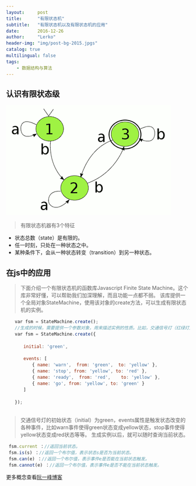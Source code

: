 ```yaml
---
layout:     post
title:      "有限状态机"
subtitle:   "有限状态机以及有限状态机的应用"
date:       2016-12-26
author:     "Lerko"
header-img: "img/post-bg-2015.jpgs"
catalog: true
multilingual: false
tags:
    - 数据结构与算法
---
```


## 认识有限状态级

![fsm](/img/finite-state-machine.png  "有限状态机")

> 有限状态机器有3个特征

* 状态总数（state）是有限的。
* 任一时刻，只处在一种状态之中。
* 某种条件下，会从一种状态转变（transition）到另一种状态。

## 在js中的应用

> 下面介绍一个有限状态机的函数库Javascript Finite State Machine。这个库非常好懂，可以帮助我们加深理解，而且功能一点都不弱。
该库提供一个全局对象StateMachine，使用该对象的create方法，可以生成有限状态机的实例。

```javascript
　　var fsm = StateMachine.create();
　　//生成的时候，需要提供一个参数对象，用来描述实例的性质。比如，交通信号灯（红绿灯）可以这样描述：
　　var fsm = StateMachine.create({
　　
　　　　initial: 'green',
　　
　　　　events: [
　　　　　　{ name: 'warn',  from: 'green',  to: 'yellow' },
　　　　　　{ name: 'stop', from: 'yellow', to: 'red' },
　　　　　　{ name: 'ready',  from: 'red',    to: 'yellow' },
　　　　　　{ name: 'go', from: 'yellow', to: 'green' }
　　　　]
　　
　　});
　　
```

> 交通信号灯的初始状态（initial）为green，events属性是触发状态改变的各种事件，比如warn事件使得green状态变成yellow状态，stop事件使得yellow状态变成red状态等等。
生成实例以后，就可以随时查询当前状态。

```javascript
 fsm.current ：//返回当前状态。
 fsm.is(s) ：//返回一个布尔值，表示状态s是否为当前状态。
 fsm.can(e) ：//返回一个布尔值，表示事件e是否能在当前状态触发。
 fsm.cannot(e) ：//返回一个布尔值，表示事件e是否不能在当前状态触发。
```

更多概念查看[阮一峰博客](http://www.ruanyifeng.com/blog/2013/09/finite-state_machine_for_javascript.html)





